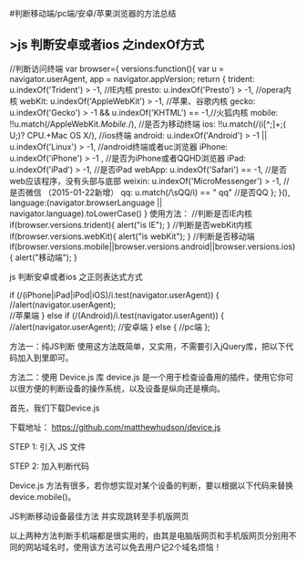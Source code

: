 #判断移动端/pc端/安卓/苹果浏览器的方法总结

## >js 判断安卓或者ios 之indexOf方式

//判断访问终端
var browser={
    versions:function(){
        var u = navigator.userAgent, app = navigator.appVersion;
        return {
            trident: u.indexOf('Trident') > -1, //IE内核
            presto: u.indexOf('Presto') > -1, //opera内核
            webKit: u.indexOf('AppleWebKit') > -1, //苹果、谷歌内核
            gecko: u.indexOf('Gecko') > -1 && u.indexOf('KHTML') == -1,//火狐内核
            mobile: !!u.match(/AppleWebKit.*Mobile.*/), //是否为移动终端
            ios: !!u.match(/\(i[^;]+;( U;)? CPU.+Mac OS X/), //ios终端
            android: u.indexOf('Android') > -1 || u.indexOf('Linux') > -1, //android终端或者uc浏览器
            iPhone: u.indexOf('iPhone') > -1 , //是否为iPhone或者QQHD浏览器
            iPad: u.indexOf('iPad') > -1, //是否iPad
            webApp: u.indexOf('Safari') == -1, //是否web应该程序，没有头部与底部
            weixin: u.indexOf('MicroMessenger') > -1, //是否微信 （2015-01-22新增）
            qq: u.match(/\sQQ/i) == " qq" //是否QQ
        };
    }(),
    language:(navigator.browserLanguage || navigator.language).toLowerCase()
}
使用方法：
//判断是否IE内核
if(browser.versions.trident){ alert("is IE"); }
//判断是否webKit内核
if(browser.versions.webKit){ alert("is webKit"); }
//判断是否移动端
if(browser.versions.mobile||browser.versions.android||browser.versions.ios){ alert("移动端"); }

js 判断安卓或者ios 之正则表达式方式

if (/(iPhone|iPad|iPod|iOS)/i.test(navigator.userAgent)) {
    //alert(navigator.userAgent);  
   //苹果端
} else if (/(Android)/i.test(navigator.userAgent)) {
    //alert(navigator.userAgent); 
    //安卓端
} else {
   //pc端
};

方法一：纯JS判断
使用这方法既简单，又实用，不需要引入jQuery库，把以下代码加入到<head>里即可。
<script type=”text/javascript”>
if( /Android|webOS|iPhone|iPad|iPod|BlackBerry|IEMobile|Opera Mini/i.test(navigator.userAgent) ) {
window.location = “mobile.html”; //可以换成http地址
}
</script>

方法二：使用 Device.js 库
device.js 是一个用于检查设备用的插件，使用它你可以很方便的判断设备的操作系统，以及设备是纵向还是横向。

首先，我们下载Device.js

下载地址： https://github.com/matthewhudson/device.js

STEP 1: 引入 JS 文件
<script src=”device.min.js”></script>
STEP 2: 加入判断代码
<script type=”text/javascript”>
if(device.mobile()){
window.location = “shouji.html”;  //可以换成http地址
}
</script>

Device.js 方法有很多，若你想实现对某个设备的判断，要以根据以下代码来替换device.mobile()。

JS判断移动设备最佳方法 并实现跳转至手机版网页

以上两种方法判断手机端都是很实用的，由其是电脑版网页和手机版网页分别用不同的网站域名时，使用该方法可以免去用户记2个域名烦恼！
